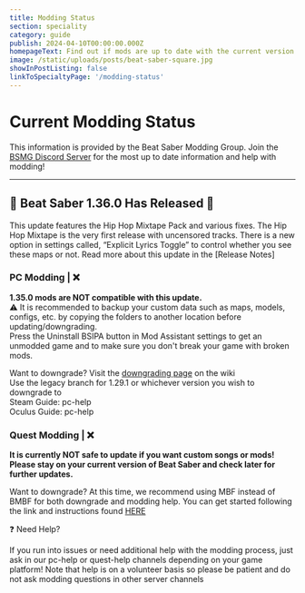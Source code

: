 ```yaml
---
title: Modding Status
section: speciality
category: guide
publish: 2024-04-10T00:00:00.000Z
homepageText: Find out if mods are up to date with the current version of Beat Saber
image: /static/uploads/posts/beat-saber-square.jpg
showInPostListing: false
linkToSpecialtyPage: '/modding-status'
---
```


# Current Modding Status

This information is provided by the Beat Saber Modding Group. Join the [BSMG Discord Server](https://discord.gg/beatsabermods) for the most up to date information and help with modding!

---

## 🎉  Beat Saber 1.36.0 Has Released 🎉

This update features the Hip Hop Mixtape Pack and various fixes. The Hip Hop Mixtape is the very first release with uncensored tracks. There is a new option in settings called, “Explicit Lyrics Toggle” to control whether you see these maps or not. Read more about this update in the [Release Notes]

### PC Modding | ❌

**1.35.0 mods are NOT compatible with this update.**
\
⚠️ It is recommended to backup your custom data such as maps, models, configs, etc. by copying the folders to another location before updating/downgrading.
\
Press the Uninstall BSIPA button in Mod Assistant settings to get an unmodded game and to make sure you don't break your game with broken mods.

Want to downgrade?
Visit the [downgrading page](https://bsmg.wiki/pc-modding.html#downgrading) on the wiki
\
Use the legacy branch for 1.29.1 or whichever version you wish to downgrade to
\
Steam Guide: ⁠pc-help⁠
\
Oculus Guide: ⁠pc-help⁠

### Quest Modding | ❌

**It is currently NOT safe to update if you want custom songs or mods! Please stay on your current version of Beat Saber and check later for further updates.**

Want to downgrade?
At this time, we recommend using MBF instead of BMBF for both downgrade and modding help. 
You can get started following the link and instructions found [HERE](https://lauriethefish.github.io/ModsBeforeFriday/)

❓ Need Help?

If you run into issues or need additional help with the modding process, just ask in our ⁠pc-help or ⁠quest-help channels depending on your game platform! Note that help is on a volunteer basis so please be patient and do not ask modding questions in other server channels
